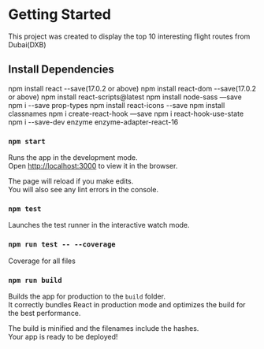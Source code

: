 # Getting Started

This project was created to display the top 10 interesting flight routes from Dubai(DXB)
## Install Dependencies

npm install react --save(17.0.2 or above)
npm install react-dom --save(17.0.2 or above)
npm install react-scripts@latest
npm install node-sass —save
npm i --save prop-types
npm install react-icons --save
npm install classnames
npm i create-react-hook —save
npm i react-hook-use-state
npm i --save-dev enzyme enzyme-adapter-react-16


### `npm start`

Runs the app in the development mode.\
Open [http://localhost:3000](http://localhost:3000) to view it in the browser.

The page will reload if you make edits.\
You will also see any lint errors in the console.

### `npm test`

Launches the test runner in the interactive watch mode.

### `npm run test -- --coverage`

Coverage for all files

### `npm run build`

Builds the app for production to the `build` folder.\
It correctly bundles React in production mode and optimizes the build for the best performance.

The build is minified and the filenames include the hashes.\
Your app is ready to be deployed!
